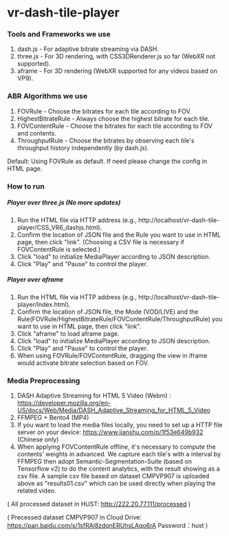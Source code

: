 # vr-dash-tile-player

### Tools and Frameworks we use

1. dash.js - For adaptive bitrate streaming via DASH.
2. three.js - For 3D rendering, with CSS3DRenderer.js so far (WebXR not supported).
3. aframe - For 3D rendering (WebXR supported for any videos based on VP9).

### ABR Algorithms we use

1. FOVRule - Choose the bitrates for each tile according to FOV.
2. HighestBitrateRule - Always choose the highest bitrate for each tile.
3. FOVContentRule - Choose the bitrates for each tile according to FOV and contents.
4. ThroughputRule - Choose the bitrates by observing each tile's throughput history independently (by dash.js). 

Default: Using FOVRule as default. If need please change the config in HTML page.

### How to run

##### Player over three.js (No more updates)

1. Run the HTML file via HTTP address (e.g., http://localhost/vr-dash-tile-player/CSS_VR6_dashjs.html).
2. Confirm the location of JSON file and the Rule you want to use in HTML page, then click "link". (Choosing a CSV file is necessary if FOVContentRule is selected.)
3. Click "load" to initialize MediaPlayer according to JSON description.
4. Click "Play" and "Pause" to control the player.

##### Player over aframe

1. Run the HTML file via HTTP address (e.g., http://localhost/vr-dash-tile-player/Index.html).
2. Confirm the location of JSON file, the Mode (VOD/LIVE) and the Rule(FOVRule/HighestBitrateRule/FOVContentRule/ThroughputRule) you want to use in HTML page, then click "link".
3. Click "aframe" to load aframe page.
4. Click "load" to initialize MediaPlayer according to JSON description.
5. Click "Play" and "Pause" to control the player.
6. When using FOVRule/FOVContentRule, dragging the view in iframe would activate bitrate selection based on FOV.

### Media Preprocessing

1. DASH Adaptive Streaming for HTML 5 Video (Webm) : https://developer.mozilla.org/en-US/docs/Web/Media/DASH_Adaptive_Streaming_for_HTML_5_Video
2. FFMPEG + Bento4 (MP4)
3. If you want to load the media files locally, you need to set up a HTTP file server on your device: https://www.jianshu.com/p/1f53e649b932 (Chinese only)
4. When applying FOVContentRule offline, it's necessary to compute the contents' weights in advanced. We capture each tile's with a interval by FFMPEG then adopt Semantic-Segmentation-Suite (based on Tensorflow v2) to do the content analytics, with the result showing as a csv file. A sample csv file based on dataset CMPVP907 is uploaded above as "results01.csv" which can be used directly when playing the related video.

( All processed dataset in HUST: http://222.20.77.111/processed )

( Precessed dataset CMPVP907 in Cloud Drive: https://pan.baidu.com/s/1sfRAl8zdqnERUhsLAqo6rA Password：hust )
